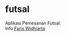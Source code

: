 # futsal
Aplikasi Pemesanan Futsal.  
Info [Faris Widhiarta](https://facebook.com/faris.widhiarta)  


